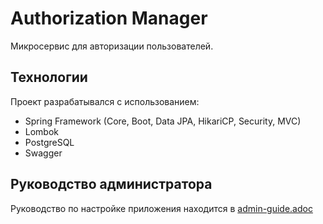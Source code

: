 # Authorization Manager
Микросервис для авторизации пользователей.

## Технологии
Проект разрабатывался с использованием:

- Spring Framework (Core, Boot, Data JPA, HikariCP, Security, MVC)
- Lombok
- PostgreSQL
- Swagger
## Руководство администратора
Руководство по настройке приложения находится в [admin-guide.adoc](docs%2Fadmin-guide.adoc)